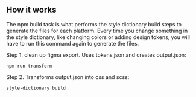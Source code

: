 ## How it works
The npm build task is what performs the style dictionary build steps to generate the files for each platform. Every time you change something in the style dictionary, like changing colors or adding design tokens, you will have to run this command again to generate the files.

Step 1. clean up figma export. Uses tokens.json and creates output.json:
```
npm run transform
```

Step 2. Transforms output.json into css and scss:
```
style-dictionary build
```
